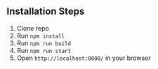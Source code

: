 

## Installation Steps

1. Clone repo
2. Run `npm install`
3. Run `npm run build`
5. Run `npm run start`
6. Open `http://localhost:8000/` in your browser

